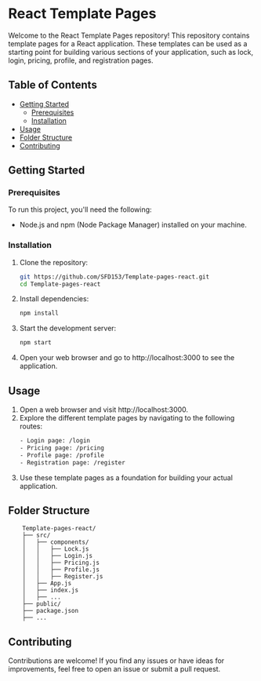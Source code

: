 # React Template Pages

Welcome to the React Template Pages repository! This repository contains template pages for a React application. These templates can be used as a starting point for building various sections of your application, such as lock, login, pricing, profile, and registration pages.

## Table of Contents

- [Getting Started](#getting-started)
  - [Prerequisites](#prerequisites)
  - [Installation](#installation)
- [Usage](#usage)
- [Folder Structure](#folder-structure)
- [Contributing](#contributing)

## Getting Started

### Prerequisites

To run this project, you'll need the following:

- Node.js and npm (Node Package Manager) installed on your machine.

### Installation

1. Clone the repository:

   ```sh
   git https://github.com/SFD153/Template-pages-react.git
   cd Template-pages-react

2. Install dependencies:

    ```sh
    npm install

3. Start the development server:

    ```sh
    npm start

4. Open your web browser and go to http://localhost:3000 to see the application.

## Usage

1. Open a web browser and visit http://localhost:3000.
2. Explore the different template pages by navigating to the following routes:
    ```sh
    - Login page: /login
    - Pricing page: /pricing
    - Profile page: /profile
    - Registration page: /register
3. Use these template pages as a foundation for building your actual application.

## Folder Structure

```
    Template-pages-react/
    ├── src/
    │   ├── components/
    │   │   ├── Lock.js
    │   │   ├── Login.js
    │   │   ├── Pricing.js
    │   │   ├── Profile.js
    │   │   ├── Register.js
    │   ├── App.js
    │   ├── index.js
    │   ├── ...
    ├── public/
    ├── package.json
    ├── ...
```

## Contributing
Contributions are welcome! If you find any issues or have ideas for improvements, feel free to open an issue or submit a pull request.
